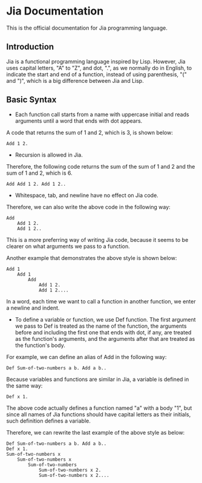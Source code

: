 # Jia Documentation

This is the official documentation for Jia programming language.

## Introduction

Jia is a functional programming language inspired by Lisp. However, Jia uses capital letters, "A" to "Z", and dot, ".", as we normally do in English,
to indicate the start and end of a function, instead of using parenthesis, "(" and ")",
which is a big difference between Jia and Lisp.

## Basic Syntax

* Each function call starts from a name with uppercase initial and reads arguments until a word that ends with dot appears.

A code that returns the sum of 1 and 2, which is 3, is shown below:

    Add 1 2.

* Recursion is allowed in Jia.

Therefore, the following code returns the sum of the sum of 1 and 2 and the sum of 1 and 2, which is 6.

    Add Add 1 2. Add 1 2..

* Whitespace, tab, and newline have no effect on Jia code.

Therefore, we can also write the above code in the following way:

    Add
        Add 1 2.
        Add 1 2..
This is a more preferring way of writing Jia code,
because it seems to be clearer on what arguments we pass to a function.

Another example that demonstrates the above style is shown below:

    Add 1
        Add 1
            Add
                Add 1 2.
                Add 1 2....
In a word, each time we want to call a function in another function, we enter a newline and indent.

* To define a variable or function, we use Def function. The first argument we pass to Def is treated as the name of the function, the arguments before and including the first one that ends with dot, if any, are treated as the function's arguments, and the arguments after that are treated as the function's body.

For example, we can define an alias of Add in the following way:

    Def Sum-of-two-numbers a b. Add a b..
Because variables and functions are similar in Jia, a variable is defined in the same way:

    Def x 1.
The above code actually defines a function named "a" with a body "1", but since all names of Jia functions should have capital letters as their initials, such definition defines a variable.

Therefore, we can rewrite the last example of the above style as below:

    Def Sum-of-two-numbers a b. Add a b..
    Def x 1.
    Sum-of-two-numbers x
        Sum-of-two-numbers x
            Sum-of-two-numbers
                Sum-of-two-numbers x 2.
                Sum-of-two-numbers x 2....
